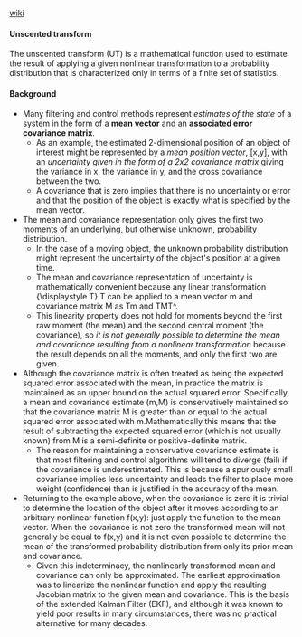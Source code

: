[wiki](https://en.wikipedia.org/wiki/Unscented_transform)
#### Unscented transform
The unscented transform (UT) is a mathematical function used to estimate the result of applying a given nonlinear transformation to a probability distribution that is characterized only in terms of a finite set of statistics.   
#### Background
- Many filtering and control methods represent _estimates of the state_ of a system in the form of a __mean vector__ and an __associated error covariance matrix__. 
  - As an example, the estimated 2-dimensional position of an object of interest might be represented by a _mean position vector_, [x,y], with an _uncertainty given in the form of a 2x2 covariance matrix_ giving the variance in x, the variance in y, and the cross covariance between the two. 
  - A covariance that is zero implies that there is no uncertainty or error and that the position of the object is exactly what is specified by the mean vector.  
- The mean and covariance representation only gives the first two moments of an underlying, but otherwise unknown, probability distribution. 
  - In the case of a moving object, the unknown probability distribution might represent the uncertainty of the object's position at a given time. 
  - The mean and covariance representation of uncertainty is mathematically convenient because any linear transformation {\displaystyle T} T can be applied to a mean vector m and covariance matrix M as Tm and TMT^. 
  - This linearity property does not hold for moments beyond the first raw moment (the mean) and the second central moment (the covariance), so _it is not generally possible to determine the mean and covariance resulting from a nonlinear transformation_ because the result depends on all the moments, and only the first two are given.  
- Although the covariance matrix is often treated as being the expected squared error associated with the mean, in practice the matrix is maintained as an upper bound on the actual squared error. Specifically, a mean and covariance estimate  (m,M) is conservatively maintained so that the covariance matrix  M is greater than or equal to the actual squared error associated with  m.Mathematically this means that the result of subtracting the expected squared error (which is not usually known) from M is a semi-definite or positive-definite matrix.   
  - The reason for maintaining a conservative covariance estimate is that most filtering and control algorithms will tend to diverge (fail) if the covariance is underestimated.  This is because a spuriously small covariance implies less uncertainty and leads the filter to place more weight (confidence) than is justified in the accuracy of the mean.  
- Returning to the example above, when the covariance is zero it is trivial to determine the location of the object after it moves according to an arbitrary nonlinear function f(x,y): just apply the function to the mean vector. When the covariance is not zero the transformed mean will not generally be equal to f(x,y) and it is not even possible to determine the mean of the transformed probability distribution from only its prior mean and covariance. 
  - Given this indeterminacy, the nonlinearly transformed mean and covariance can only be approximated. The earliest approximation was to linearize the nonlinear function and apply the resulting Jacobian matrix to the given mean and covariance. This is the basis of the extended Kalman Filter (EKF), and although it was known to yield poor results in many circumstances, there was no practical alternative for many decades.

